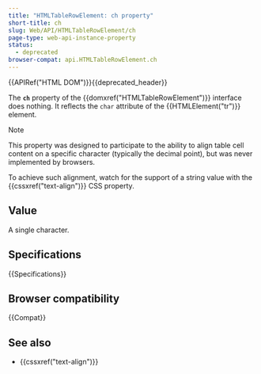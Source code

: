 ```yaml
---
title: "HTMLTableRowElement: ch property"
short-title: ch
slug: Web/API/HTMLTableRowElement/ch
page-type: web-api-instance-property
status:
  - deprecated
browser-compat: api.HTMLTableRowElement.ch
---
```


{{APIRef("HTML DOM")}}{{deprecated_header}}

The **`ch`** property of the {{domxref("HTMLTableRowElement")}} interface does nothing. It reflects the `char` attribute of the {{HTMLElement("tr")}} element.

> [!NOTE]
> This property was designed to participate to the ability to align table cell content on a specific character (typically the decimal point), but was never implemented by browsers.
>
> To achieve such alignment, watch for the support of a string value with the {{cssxref("text-align")}} CSS property.

## Value

A single character.

## Specifications

{{Specifications}}

## Browser compatibility

{{Compat}}

## See also

- {{cssxref("text-align")}}
